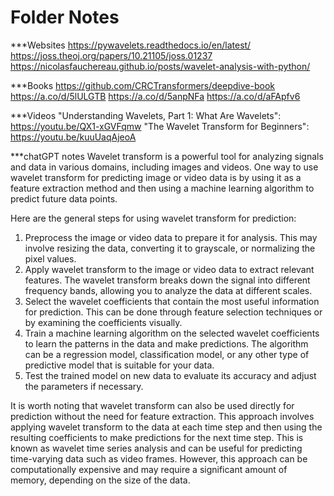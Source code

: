 # Folder Notes

***Websites
https://pywavelets.readthedocs.io/en/latest/
https://joss.theoj.org/papers/10.21105/joss.01237
https://nicolasfauchereau.github.io/posts/wavelet-analysis-with-python/

***Books
https://github.com/CRCTransformers/deepdive-book
https://a.co/d/5lULGTB
https://a.co/d/5anpNFa
https://a.co/d/aFApfv6

***Videos
"Understanding Wavelets, Part 1: What Are Wavelets": https://youtu.be/QX1-xGVFqmw
"The Wavelet Transform for Beginners": https://youtu.be/kuuUaqAjeoA

***chatGPT notes
Wavelet transform is a powerful tool for analyzing signals and data in various domains, including images and videos. One way to use wavelet transform for predicting image or video data is by using it as a feature extraction method and then using a machine learning algorithm to predict future data points.

Here are the general steps for using wavelet transform for prediction:
1. Preprocess the image or video data to prepare it for analysis. This may involve resizing the data, converting it to grayscale, or normalizing the pixel values.
2. Apply wavelet transform to the image or video data to extract relevant features. The wavelet transform breaks down the signal into different frequency bands, allowing you to analyze the data at different scales.
3. Select the wavelet coefficients that contain the most useful information for prediction. This can be done through feature selection techniques or by examining the coefficients visually.
4. Train a machine learning algorithm on the selected wavelet coefficients to learn the patterns in the data and make predictions. The algorithm can be a regression model, classification model, or any other type of predictive model that is suitable for your data.
5. Test the trained model on new data to evaluate its accuracy and adjust the parameters if necessary.

It is worth noting that wavelet transform can also be used directly for prediction without the need for feature extraction. This approach involves applying wavelet transform to the data at each time step and then using the resulting coefficients to make predictions for the next time step. This is known as wavelet time series analysis and can be useful for predicting time-varying data such as video frames. However, this approach can be computationally expensive and may require a significant amount of memory, depending on the size of the data.